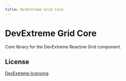 ```yaml
---
title: DevExtreme Grid Core
---
```


# DevExtreme Grid Core

Core library for the DevExtreme Reactive Grid component.

## License

[DevExtreme licensing](https://js.devexpress.com/licensing/).
